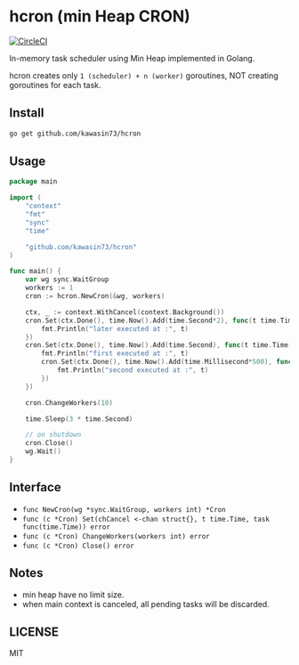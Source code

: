 # hcron (min Heap CRON)

[![CircleCI](https://circleci.com/gh/kawasin73/hcron/tree/master.svg?style=svg)](https://circleci.com/gh/kawasin73/hcron/tree/master)

In-memory task scheduler using Min Heap implemented in Golang.

hcron creates only `1 (scheduler) + n (worker)` goroutines, NOT creating goroutines for each task.

## Install

```bash
go get github.com/kawasin73/hcron
```

## Usage

```go
package main

import (
	"context"
	"fmt"
	"sync"
	"time"

	"github.com/kawasin73/hcron"
)

func main() {
	var wg sync.WaitGroup
	workers := 1
	cron := hcron.NewCron(&wg, workers)

	ctx, _ := context.WithCancel(context.Background())
	cron.Set(ctx.Done(), time.Now().Add(time.Second*2), func(t time.Time) {
		fmt.Println("later executed at :", t)
	})
	cron.Set(ctx.Done(), time.Now().Add(time.Second), func(t time.Time) {
		fmt.Println("first executed at :", t)
		cron.Set(ctx.Done(), time.Now().Add(time.Millisecond*500), func(t time.Time) {
			fmt.Println("second executed at :", t)
		})
	})

	cron.ChangeWorkers(10)

	time.Sleep(3 * time.Second)

	// on shutdown
	cron.Close()
	wg.Wait()
}

```

## Interface

- `func NewCron(wg *sync.WaitGroup, workers int) *Cron`
- `func (c *Cron) Set(chCancel <-chan struct{}, t time.Time, task func(time.Time)) error`
- `func (c *Cron) ChangeWorkers(workers int) error`
- `func (c *Cron) Close() error`

## Notes

- min heap have no limit size.
- when main context is canceled, all pending tasks will be discarded.

## LICENSE

MIT
